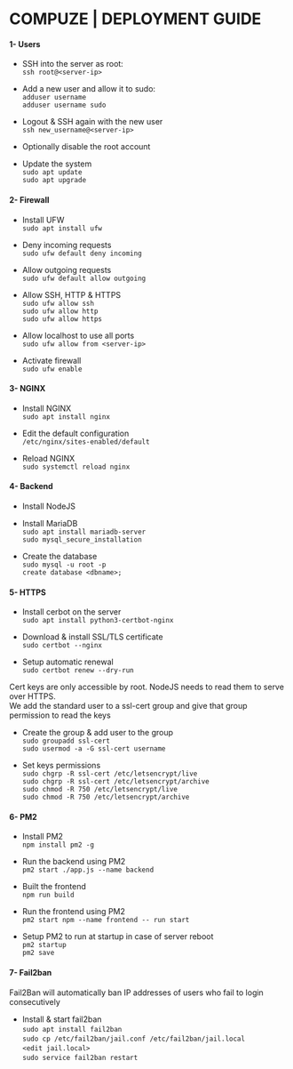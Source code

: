 # COMPUZE | DEPLOYMENT GUIDE

#### 1- Users

- SSH into the server as root:  
  `ssh root@<server-ip>`

- Add a new user and allow it to sudo:  
  `adduser username`  
  `adduser username sudo`

- Logout & SSH again with the new user  
  `ssh new_username@<server-ip>`

- Optionally disable the root account

- Update the system  
  `sudo apt update`  
  `sudo apt upgrade`

#### 2- Firewall

- Install UFW  
  `sudo apt install ufw`

- Deny incoming requests  
  `sudo ufw default deny incoming`

- Allow outgoing requests  
  `sudo ufw default allow outgoing`

- Allow SSH, HTTP & HTTPS  
  `sudo ufw allow ssh`  
  `sudo ufw allow http`  
  `sudo ufw allow https`

- Allow localhost to use all ports  
  `sudo ufw allow from <server-ip>`

- Activate firewall  
  `sudo ufw enable`

#### 3- NGINX

- Install NGINX  
  `sudo apt install nginx`

- Edit the default configuration  
  `/etc/nginx/sites-enabled/default`

- Reload NGINX  
  `sudo systemctl reload nginx`

#### 4- Backend

- Install NodeJS

- Install MariaDB  
  `sudo apt install mariadb-server`  
  `sudo mysql_secure_installation`

- Create the database  
  `sudo mysql -u root -p`  
  `create database <dbname>;`

#### 5- HTTPS

- Install cerbot on the server  
  `sudo apt install python3-certbot-nginx`

- Download & install SSL/TLS certificate  
  `sudo certbot --nginx`

- Setup automatic renewal  
  `sudo certbot renew --dry-run`

Cert keys are only accessible by root. NodeJS needs to read them to serve over HTTPS.  
We add the standard user to a ssl-cert group and give that group permission to read the keys

- Create the group & add user to the group  
  `sudo groupadd ssl-cert`  
  `sudo usermod -a -G ssl-cert username`

- Set keys permissions  
  `sudo chgrp -R ssl-cert /etc/letsencrypt/live`  
  `sudo chgrp -R ssl-cert /etc/letsencrypt/archive`  
  `sudo chmod -R 750 /etc/letsencrypt/live`  
  `sudo chmod -R 750 /etc/letsencrypt/archive`

#### 6- PM2

- Install PM2  
  `npm install pm2 -g`

- Run the backend using PM2  
  `pm2 start ./app.js --name backend`

- Built the frontend  
  `npm run build`

- Run the frontend using PM2  
  `pm2 start npm --name frontend -- run start`

- Setup PM2 to run at startup in case of server reboot  
  `pm2 startup`  
  `pm2 save`

#### 7- Fail2ban

Fail2Ban will automatically ban IP addresses of users who fail to login consecutively

- Install & start fail2ban  
  `sudo apt install fail2ban`  
  `sudo cp /etc/fail2ban/jail.conf /etc/fail2ban/jail.local`  
  `<edit jail.local>`  
  `sudo service fail2ban restart`
